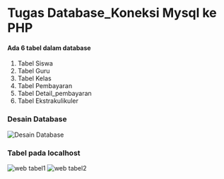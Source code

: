 # Tugas Database_Koneksi Mysql ke PHP

#### Ada 6 tabel dalam database
1. Tabel Siswa
2. Tabel Guru
3. Tabel Kelas
4. Tabel Pembayaran
5. Tabel Detail_pembayaran
6. Tabel Ekstrakulikuler

### Desain Database
![Desain Database](https://github.com/Yudi-Gnwn/Tugas-Database_Koneksi-Mysql-ke-PHP/assets/172474765/8e41a215-a6aa-4dbb-95c5-826571fcaa37)

### Tabel pada localhost
![web tabel1 ](https://github.com/Yudi-Gnwn/Tugas-Database_Koneksi-Mysql-ke-PHP/assets/172474765/f62c85e2-105a-478a-83aa-69c18fee1b6a)
![web tabel2](https://github.com/Yudi-Gnwn/Tugas-Database_Koneksi-Mysql-ke-PHP/assets/172474765/b2123715-1268-4112-b8bc-e15092bad425)
